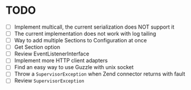 # TODO

- [ ] Implement multicall, the current serialization does NOT support it
- [ ] The current implementation does not work with log tailing
- [ ] Way to add multiple Sections to Configuration at once
- [ ] Get Section option
- [ ] Review EventListenerInterface
- [ ] Implement more HTTP client adapters
- [ ] Find an easy way to use Guzzle with unix socket
- [ ] Throw a `SupervisorException` when Zend connector returns with fault
- [ ] Review `SupervisorException`
